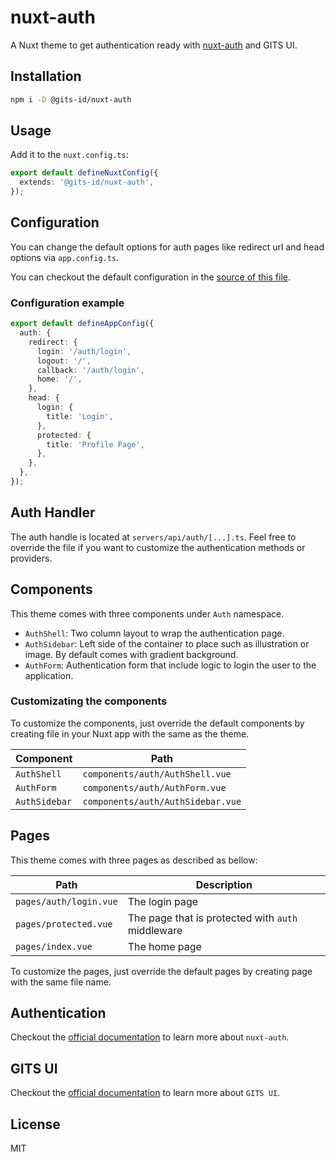 # nuxt-auth

A Nuxt theme to get authentication ready with [nuxt-auth](https://sidebase.io/nuxt-auth/getting-started) and GITS UI.

## Installation

```bash
npm i -D @gits-id/nuxt-auth
```

## Usage

Add it to the `nuxt.config.ts`:

```ts
export default defineNuxtConfig({
  extends: '@gits-id/nuxt-auth',
});
```

## Configuration

You can change the default options for auth pages like redirect url and head options via `app.config.ts`.

You can checkout the default configuration in the [source of this file](https://github.com/gitsindonesia/ui-component/tree/main/starter/nuxt-auth/app.config.ts).

### Configuration example

```ts
export default defineAppConfig({
  auth: {
    redirect: {
      login: '/auth/login',
      logout: '/',
      callback: '/auth/login',
      home: '/',
    },
    head: {
      login: {
        title: 'Login',
      },
      protected: {
        title: 'Profile Page',
      },
    },
  },
});
```

## Auth Handler

The auth handle is located at `servers/api/auth/[...].ts`. Feel free to override the file if you want to customize the authentication methods or providers.

## Components

This theme comes with three components under `Auth` namespace.

- `AuthShell`: Two column layout to wrap the authentication page.
- `AuthSidebar`: Left side of the container to place such as illustration or image. By default comes with gradient background.
- `AuthForm`: Authentication form that include logic to login the user to the application.

### Customizating the components

To customize the components, just override the default components by creating file in your Nuxt app with the same as the theme.

| Component     | Path                              |
| ------------- | --------------------------------- |
| `AuthShell`   | `components/auth/AuthShell.vue`   |
| `AuthForm`    | `components/auth/AuthForm.vue`    |
| `AuthSidebar` | `components/auth/AuthSidebar.vue` |

## Pages

This theme comes with three pages as described as bellow:

| Path                   | Description                                       |
| ---------------------- | ------------------------------------------------- |
| `pages/auth/login.vue` | The login page                                    |
| `pages/protected.vue`  | The page that is protected with `auth` middleware |
| `pages/index.vue`      | The home page                                     |

To customize the pages, just override the default pages by creating page with the same file name.

## Authentication

Checkout the [official documentation](https://sidebase.io/nuxt-auth/getting-started) to learn more about `nuxt-auth`.

## GITS UI

Checkout the [official documentation](https://gitsindonesia.github.io/ui-component/) to
learn more about `GITS UI`.

## License

MIT
